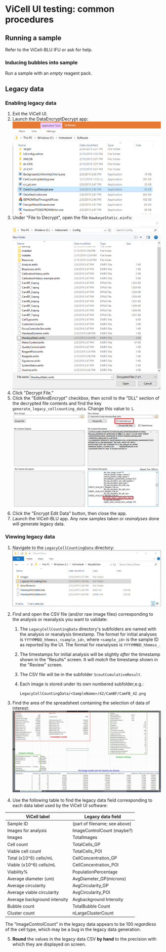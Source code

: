 # ViCell UI testing: common procedures

## Running a sample

Refer to the ViCell-BLU IFU or ask for help.

### Inducing bubbles into sample

Run a sample with an *empty* reagent pack.

## Legacy data

### Enabling legacy data

1. Exit the ViCell UI.
2. Launch the DataEncryptDecrypt app:
   ![data-encrypt-app](DataEncryptApp.jpg?raw=true)
3. Under "File to Decrypt", open the file `HawkeyeStatic.einfo`:
   ![hawkeye-static-encrypted](HawkeyeStaticEncrypted.jpg?raw=true)
4. Click "Decrypt File."
5. Click the "EditAndEncrypt" checkbox, then scroll to the "DLL" section of the
   decrypted file contents and find the key
   `generate_legacy_cellcounting_data`. Change this value to `1`.
   ![hawkeye-static-edit](HawkeyeStaticEdit.jpg?raw=true)
6. Click the "Encrypt Edit Data" button, then close the app.
7. Launch the ViCell-BLU app. Any *new* samples taken or *reanalyses* done will
   generate legacy data.

### Viewing legacy data

1. Navigate to the `LegacyCellCountingData` directory:
   ![legacy-folder](LegacyFolder.jpg?raw=true)
2. Find and open the CSV file (and/or raw image files) corresponding to the
   analysis or reanalysis you want to validate:
   
   1. The `LegacyCellCountingData` directory's subfolders are named with the
      analysis or reanalysis timestamp. The format for initial analyses is
      `YYYYMMDD_hhmmss_<sample_id>`, where `<sample_id>` is the sample ID
      as reported by the UI. The format for reanalyses is `YYYYMMDD_hhmmss_`.
   2. The timestamps for initial analysis will be slightly *after* the
      timestamp shown in the "Results" screen. It will *match* the timestamp
      shown in the "Review" screen.
   3. The CSV file will be in the subfolder `ScoutCumulativeResult`.
   4. Each image is stored under its own numbered subfolder,e.g.:

          LegacyCellCountingData/<SampleName>/42/CamBF/CamFB_42.png

3. Find the area of the spreadsheet containing the selection of data of interest:
   ![legacy-data-sections](LegacyDataSections.jpg?raw=true)
4. Use the following table to find the legacy data field corresponding to each
   data label used by the ViCell UI software:

| ViCell label                 | Legacy data field             |
| ---------------------------- | ------------------------      |
| Sample ID                    | (part of filename; see above) |
| Images for analysis          | ImageControlCount (maybe?)    |
| Images                       | TotalImages                   |
| Cell count                   | TotalCells\_GP                |
| Viable cell count            | TotalCells\_POI               |
| Total (x10^6) cells/mL       | CellConcentration\_GP         |
| Viable (x10^6) cells/mL      | CellConcentration\_POI        |
| Viability%                   | PopulationPercentage          |
| Average diameter (um)        | AvgDiameter\_GP(microns)      |
| Average circularity          | AvgCircularity\_GP            |
| Average viable circularity   | AvgCircularity\_POI           |
| Average background intensity | Avgbackground Intensity       |
| Bubble count                 | TotalBubble Count             |
| Cluster count                | nLargeClusterCount            |

The "ImageControlCount" in the legacy data appears to be 100 *regardless* of
the cell type, which may be a bug in the legacy data generation.

5. **Round** the values in the legacy data CSV **by hand** to the precision
   with which they are displayed on screen.


